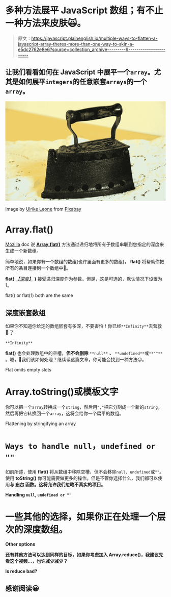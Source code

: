 # 多种方法展平 JavaScript 数组；有不止一种方法来皮肤🙀。

> 原文：<https://javascript.plainenglish.io/multiple-ways-to-flatten-a-javascript-array-theres-more-than-one-way-to-skin-a-e5dc2762e8e6?source=collection_archive---------9----------------------->

## 让我们看看如何在 JavaScript 中展平一个`array`。尤其是如何展平`integers`的任意嵌套`arrays`的一个`array`。

![](img/97637915f942e87de0eb8b7c75230b7d.png)

Image by [Ulrike Leone](https://pixabay.com/users/ulleo-1834854/?utm_source=link-attribution&amp;utm_medium=referral&amp;utm_campaign=image&amp;utm_content=1903316) from [Pixabay](https://pixabay.com/?utm_source=link-attribution&amp;utm_medium=referral&amp;utm_campaign=image&amp;utm_content=1903316)

# Array.flat()

[Mozilla](https://developer.mozilla.org/en-US/docs/Web/JavaScript/Reference) doc 说 [**Array.flat()**](https://developer.mozilla.org/en-US/docs/Web/JavaScript/Reference/Global_Objects/Array/flat) 方法通过递归地将所有子数组串联到您指定的深度来生成一个新数组。

简单地说，如果你有一个数组的数组(也许里面有更多的数组)， **flat()** 将帮助你把所有的条目连接到一个数组中🤗。

**flat(** [*【深度】*](https://developer.mozilla.org/en-US/docs/Web/JavaScript/Reference/Global_Objects/Array/flat) **)** 接受递归深度作为参数。但是，这是可选的，默认情况下设置为 1。

flat() or flat(1) both are the same

## 深度嵌套数组

如果你不知道你给定的数组嵌套有多深，不要害怕！你已经`**Infinity**`去营救🦸.了

`**Infinity**`

**flat()** 也会处理数组中的空槽，**但不会删除** `**null**` ***、*** `**undefined**`或`**""**` 。嗯，🤔我们该如何处理？继续读这篇文章，你可能会找到一种方法😉。

Flat omits empty slots

# Array.toString()或模板文字

你可以把一个`array`转换成一个`string`，然后用`","`把它分割成一个新的`string`，然后再把它转换回一个`array`，这将会给你一个扁平的数组。

Flattening by stringifying an array

# `Ways to handle null`，`undefined or ""`

如前所述，使用 **flat()** 将从数组中移除空槽，但不会移除`null`、`undefined`或`""`。使用 **toString()** 你可能需要做更多的操作。但是不管你选择什么，我们都可以使用[](https://developer.mozilla.org/en-US/docs/Web/JavaScript/Reference/Global_Objects/Array/filter)**与 [**布尔**](https://developer.mozilla.org/en-US/docs/Web/JavaScript/Reference/Global_Objects/Boolean) 函数。这将允许我们忽略不真实的项目。**

**Handling `null`, `undefined or ""`**

# **一些其他的选择，如果你正在处理一个层次的深度数组。**

**Other options**

**还有其他方法可以达到同样的目标，如果你考虑加入 **Array.reduce()，**我建议先看这个视频…，也许**减少减少？****

**Is reduce bad?**

## **感谢阅读😀**